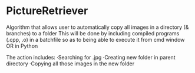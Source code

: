 # PictureRetriever
Algorithm that allows user to automatically copy all images in a directory (&amp; branches) to a folder
This will be done by including compiled programs (.cpp, .o) in a batchfile so as to being able to execute it from cmd window
OR
in Python

The action includes:
·Searching for .jpg
·Creating new folder in parent directory
·Copying all those images in the new folder
